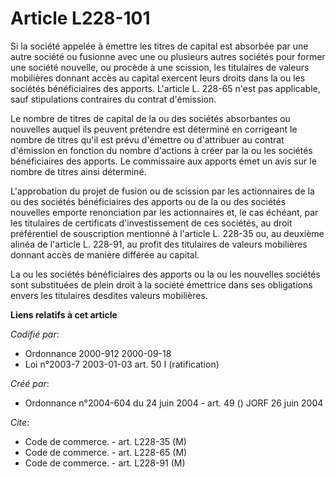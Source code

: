 # Article L228-101

Si la société appelée à émettre les titres de capital est absorbée par une autre société ou fusionne avec une ou plusieurs
autres sociétés pour former une société nouvelle, ou procède à une scission, les titulaires de valeurs mobilières donnant
accès au capital exercent leurs droits dans la ou les sociétés bénéficiaires des apports. L'article L. 228-65 n'est pas
applicable, sauf stipulations contraires du contrat d'émission.

Le nombre de titres de capital de la ou des sociétés absorbantes ou nouvelles auquel ils peuvent prétendre est déterminé en
corrigeant le nombre de titres qu'il est prévu d'émettre ou d'attribuer au contrat d'émission en fonction du nombre d'actions
à créer par la ou les sociétés bénéficiaires des apports. Le commissaire aux apports émet un avis sur le nombre de titres
ainsi déterminé.

L'approbation du projet de fusion ou de scission par les actionnaires de la ou des sociétés bénéficiaires des apports ou de
la ou des sociétés nouvelles emporte renonciation par les actionnaires et, le cas échéant, par les titulaires de certificats
d'investissement de ces sociétés, au droit préférentiel de souscription mentionné à l'article L. 228-35 ou, au deuxième
alinéa de l'article L. 228-91, au profit des titulaires de valeurs mobilières donnant accès de manière différée au capital.

La ou les sociétés bénéficiaires des apports ou la ou les nouvelles sociétés sont substituées de plein droit à la société
émettrice dans ses obligations envers les titulaires desdites valeurs mobilières.

**Liens relatifs à cet article**

_Codifié par_:

  - Ordonnance 2000-912 2000-09-18
  - Loi n°2003-7 2003-01-03 art. 50 I (ratification)

_Créé par_:

  - Ordonnance n°2004-604 du 24 juin 2004 - art. 49 () JORF 26 juin 2004

_Cite_:

  - Code de commerce. - art. L228-35 (M)
  - Code de commerce. - art. L228-65 (M)
  - Code de commerce. - art. L228-91 (M)
